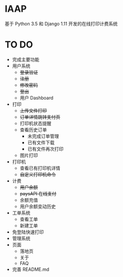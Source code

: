 # IAAP
基于 Python 3.5 和 Django 1.11 开发的在线打印计费系统


# TO DO 
- 完成主要功能
- 用户系统
    - ~~登录验证~~
    - ~~注册~~
    - ~~修改密码~~
    - ~~登出~~
    - 用户 Dashboard
- 打印
    - ~~上传文件打印~~
    - ~~订单详情跳转支付页~~
    - 打印机状态提醒
    - 查看历史订单
        - 未完成订单管理
        - 已有文件下载
        - 已有文件再次打印
    - 图片打印
- 打印机
    - 查看已有打印机详情
    - ~~自定义打印机命令~~
- 计费
    - ~~用户余额~~
    - ~~paysAPI 在线支付~~
    - 余额充值
    - 用户余额变动历史
- 工单系统
    - 查看工单
    - 新建工单
- 免登陆快速打印
- 管理系统
- 页面
    - 落地页
    - 关于
    - FAQ
- 完善 README.md

